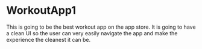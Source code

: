 # WorkoutApp1

This is going to be the best workout app on the app store. It is going to have a clean UI so the user can very easily navigate the app and make the experience the cleanest 
it can be.
